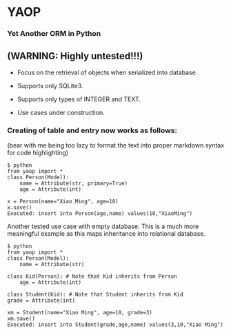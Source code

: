 YAOP
====
### Yet Another ORM in Python

## (WARNING: Highly untested!!!)

- Focus on the retrieval of objects when serialized into database.

- Supports only SQLite3.

- Supports only types of INTEGER and TEXT.

- Use cases under construction.

### Creating of table and entry now works as follows:

(bear with me being too lazy to format the text into proper markdown syntax for
code highlighting)

    $ python
    from yaop import *
    class Person(Model):
        name = Attribute(str, primary=True)
        age = Attribute(int)
    
    x = Person(name="Xiao Ming", age=10)
    x.save()
    Executed: insert into Person(age,name) values(10,"XiaoMing")


Another tested use case with empty database.
This is a much more meaningful example as this maps inheritance into relational
database.

    $ python
    from yaop import *
    class Person(Model):
        name = Attribute(str)
    
    class Kid(Person): # Note that Kid inherits from Person
        age = Attribute(int)
    
    class Student(Kid): # Note that Student inherits from Kid
    grade = Attribute(int)

    xm = Student(name="Xiao Ming", age=10, grade=3)
    xm.save()
    Executed: insert into Student(grade,age,name) values(3,10,"Xiao Ming")
